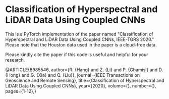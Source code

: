 # Classification of Hyperspectral and LiDAR Data Using Coupled CNNs

This is a PyTorch implementation of the paper named "Classification of Hyperspectral and LiDAR Data Using Coupled CNNs, IEEE-TGRS 2020." Please note that the Houston data used in the paper is a cloud-free data. 

Please kindly cite the paper if this code is useful and helpful for your research. 

@ARTICLE{8985546,
  author={R. {Hang} and Z. {Li} and P. {Ghamisi} and D. {Hong} and G. {Xia} and Q. {Liu}},
  journal={IEEE Transactions on Geoscience and Remote Sensing}, 
  title={Classification of Hyperspectral and LiDAR Data Using Coupled CNNs}, 
  year={2020},
  volume={},
  number={},
  pages={1-12},}

